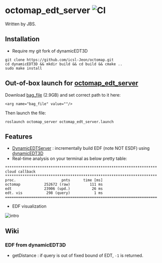 octomap_edt_server ![CI](https://github.com/OctoMap/octomap_mapping/workflows/CI/badge.svg)
===============
Written by JBS.
## Installation 

* Require my git fork of dynamicEDT3D
```
git clone https://github.com/icsl-Jeon/octomap.git
cd dynamicEDT3D && mkdir build && cd build && cmake ..
sudo make install
```

## Out-of-box launch for [octomap_edt_server](octomap_server/launch/octomap_edt_server.launch)

Download [bag_file](https://drive.google.com/file/d/1AwMVekkpmsFcpDjmPqnEeNCCN2xaXQPk/view?usp=sharing) (2.9GB) and
set correct path to it here:
```
<arg name="bag_file" value=""/>
```
Then launch the file:

```
roslaunch octomap_server octomap_edt_server.launch
```

## Features 
* [DynamicEDTServer](octomap_server/src/EdtOctomapServer.cpp) : incrementally build EDF (note NOT ESDF) 
using [dynamicEDT3D](https://github.com/OctoMap/octomap/tree/devel/dynamicEDT3D
  )
 * Real-time analysis on your terminal  as below pretty table: 
```
**********************************************************************
cloud callback                                                        
**********************************************************************
proc.                     pnts      time [ms]
octomap           252672 (raw)         111 ms
edt               23906 (upd.)          26 ms
edt. vis           298 (query)           1 ms
======================================================================
```

* EDF visualization

![intro](octomap_server/img/intro.gif)


## Wiki

### EDF from dynamicEDT3D
* getDistance : if query is out of fixed bound of EDT, `-1` is returned.

